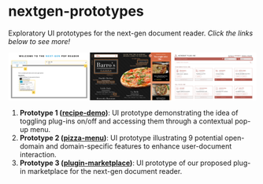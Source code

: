 # nextgen-prototypes
Exploratory UI prototypes for the next-gen document reader. _Click the links below to see more!_

![Overview of prototypes](img/All%20prototypes.png)

1. **Prototype 1 ([recipe-demo](recipe-demo))**: UI prototype demonstrating the idea of toggling plug-ins on/off and accessing them through a contextual pop-up menu.
2. **Prototype 2 ([pizza-menu](pizza-menu))**: UI prototype illustrating 9 potential open-domain and domain-specific features to enhance user-document interaction.
3. **Prototype 3 ([plugin-marketplace](plugin-marketplace))**: UI prototype of our proposed plug-in marketplace for the next-gen document reader.
